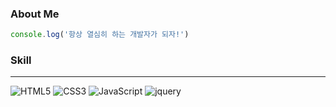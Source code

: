 <!--### Hi there 👋


**mkllel/mkllel** is a ✨ _special_ ✨ repository because its `README.md` (this file) appears on your GitHub profile.

Here are some ideas to get you started:

- 🔭 I’m currently working on ...
- 🌱 I’m currently learning ...
- 👯 I’m looking to collaborate on ...
- 🤔 I’m looking for help with ...
- 💬 Ask me about ...
- 📫 How to reach me: ...
- 😄 Pronouns: ...
- ⚡ Fun fact: ...
-->


### About Me

```js
console.log('항상 열심히 하는 개발자가 되자!')
```
### Skill
___
<img alt="HTML5" src ="https://img.shields.io/badge/HTML5-E34F26.svg?&style=for-the-badge&logo=HTML5&logoColor=white"/> <img alt="CSS3" src ="https://img.shields.io/badge/CSS3-1572B6.svg?&style=for-the-badge&logo=Python&logoColor=white"/> <img alt="JavaScript" src ="https://img.shields.io/badge/JavaScript-F7DF1E.svg?&style=for-the-badge&logo=Python&logoColor=black"/> <img alt="jquery" src ="https://img.shields.io/badge/JQuery-0769AD.svg?&style=for-the-badge&logo=Python&logoColor=white"/>



